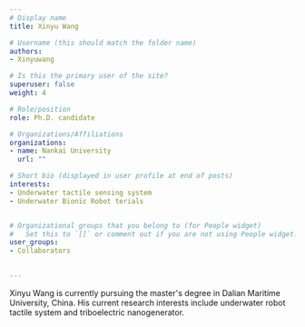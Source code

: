 ```yaml
---
# Display name
title: Xinyu Wang

# Username (this should match the folder name)
authors:
- Xinyuwang

# Is this the primary user of the site?
superuser: false
weight: 4

# Role/position
role: Ph.D. candidate

# Organizations/Affiliations
organizations:
- name: Nankai University
  url: ""

# Short bio (displayed in user profile at end of posts)
interests:
- Underwater tactile sensing system
- Underwater Bionic Robot terials


# Organizational groups that you belong to (for People widget)
#   Set this to `[]` or comment out if you are not using People widget.
user_groups:
- Collaborators

   
---
```

Xinyu Wang is currently pursuing the master's degree in Dalian Maritime University, China. His current research interests include underwater robot tactile system and triboelectric nanogenerator.

